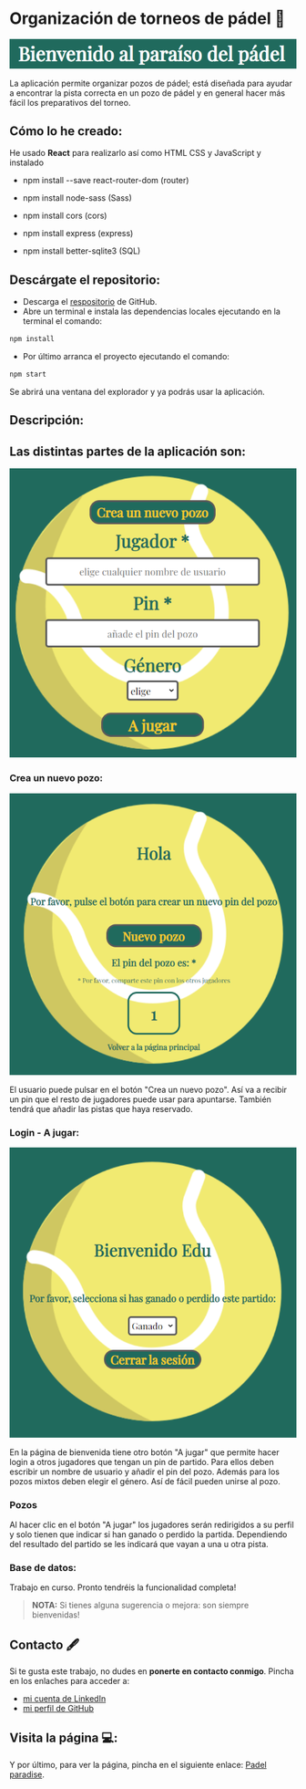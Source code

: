 # Organización de torneos de pádel :tennis:

![Welcome](/web/src/images/padel_welcome.png)

La aplicación permite organizar pozos de pádel; está diseñada para ayudar a encontrar la pista correcta en un pozo de pádel y en general hacer más fácil los preparativos del torneo.

## Cómo lo he creado:

He usado **React** para realizarlo así como HTML CSS y JavaScript y instalado

- npm install --save react-router-dom (router)

- npm install node-sass (Sass)

- npm install cors (cors)

- npm install express (express)

- npm install better-sqlite3 (SQL)

## Descárgate el repositorio:

- Descarga el [respositorio](https://github.com/camilla-bachna/padel-tournament-organization) de GitHub.
- Abre un terminal e instala las dependencias locales ejecutando en la terminal el comando:

```bash
npm install
```

- Por último arranca el proyecto ejecutando el comando:

```bash
npm start
```

Se abrirá una ventana del explorador y ya podrás usar la aplicación.

## Descripción:

## Las distintas partes de la aplicación son:

![Welcome](/web/src/images/welcome.png)

### Crea un nuevo pozo:

![Create new tournament](/web/src/images/create_tournament.png)

El usuario puede pulsar en el botón "Crea un nuevo pozo". Así va a recibir un pin que el resto de jugadores puede usar para apuntarse. También tendrá que añadir las pistas que haya reservado.

### Login - A jugar:

![Profile](/web/src/images/profile.png)

En la página de bienvenida tiene otro botón "A jugar" que permite hacer login a otros jugadores que tengan un pin de partido. Para ellos deben escribir un nombre de usuario y añadir el pin del pozo. Además para los pozos mixtos deben elegir el género. Así de fácil pueden unirse al pozo.

### Pozos

Al hacer clic en el botón "A jugar" los jugadores serán redirigidos a su perfil y solo tienen que indicar si han ganado o perdido la partida. Dependiendo del resultado del partido se les indicará que vayan a una u otra pista.

### Base de datos:

Trabajo en curso. Pronto tendréis la funcionalidad completa!

> **NOTA:** Si tienes alguna sugerencia o mejora: son siempre bienvenidas!

## Contacto 🖋

Si te gusta este trabajo, no dudes en **ponerte en contacto conmigo**. Pincha en los enlaches para acceder a:

- [mi cuenta de LinkedIn](https://www.linkedin.com/in/camilla-bachna)
- [mi perfil de GitHub](https://github.com/camilla-bachna)

## Visita la página 💻:

Y por último, para ver la página, pincha en el siguiente enlace: [Padel paradise](https://camilla-bachna.github.io/padel-tournament-organization/#/ 'Padel paradise').
